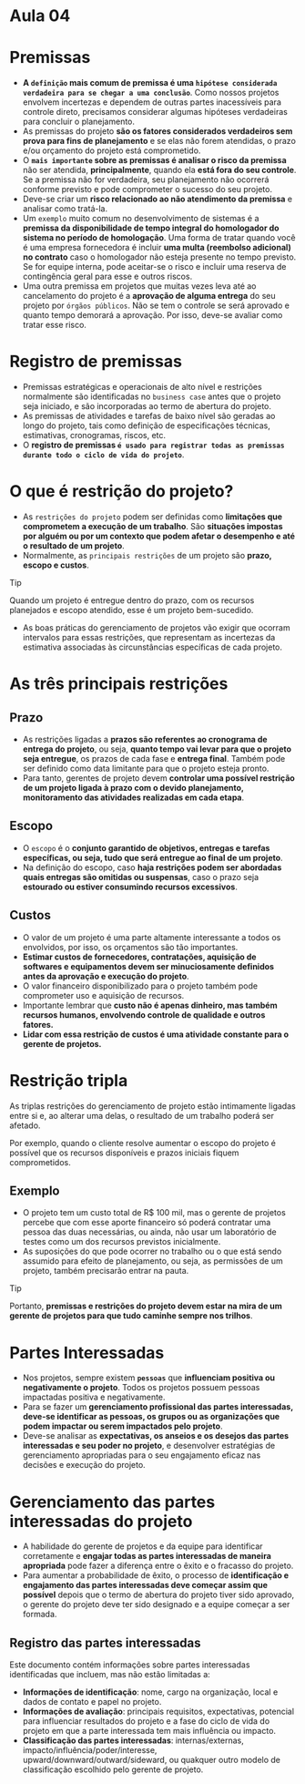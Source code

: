 # Aula 04

# Premissas

- **A `definição` mais comum de premissa é uma `hipótese considerada verdadeira para se chegar a uma conclusão`**. Como nossos projetos envolvem incertezas e dependem de outras partes inacessíveis para controle direto, precisamos considerar algumas hipóteses verdadeiras para concluir o planejamento.
- As premissas do projeto **são os fatores considerados verdadeiros sem prova para fins de planejamento** e se elas não forem atendidas, o prazo e/ou orçamento do projeto está comprometido.
- O **`mais importante` sobre as premissas é analisar o risco da premissa** não ser atendida, **principalmente**, quando ela **está fora do seu controle**. Se a premissa não for verdadeira, seu planejamento não ocorrerá conforme previsto e pode comprometer o sucesso do seu projeto.
- Deve-se criar um **risco relacionado ao não atendimento da premissa** e analisar como tratá-la.
- Um `exemplo` muito comum no desenvolvimento de sistemas é a **premissa da disponibilidade de tempo integral do homologador do sistema no período de homologação**. Uma forma de tratar quando você é uma empresa fornecedora é incluir **uma multa (reembolso adicional) no contrato** caso o homologador não esteja presente no tempo previsto. Se for equipe interna, pode aceitar-se o risco e incluir uma reserva de contingência geral para esse e outros riscos.
- Uma outra premissa em projetos que muitas vezes leva até ao cancelamento do projeto é a **aprovação de alguma entrega** do seu projeto por `órgãos públicos`. Não se tem o controle se será aprovado e quanto tempo demorará a aprovação. Por isso, deve-se avaliar como tratar esse risco.

# Registro de premissas

- Premissas estratégicas e operacionais de alto nível e restrições normalmente são identificadas no `business case` antes que o projeto seja iniciado, e são incorporadas ao termo de abertura do projeto.
- As premissas de atividades e tarefas de baixo nível são geradas ao longo do projeto, tais como definição de especificações técnicas, estimativas, cronogramas, riscos, etc.
- O **registro de premissas `é usado para registrar todas as premissas durante todo o ciclo de vida do projeto`**.

# O que é restrição do projeto?

- As `restrições do projeto` podem ser definidas como **limitações que comprometem a execução de um trabalho**. São **situações impostas por alguém ou por um contexto que podem afetar o desempenho e até o resultado de um projeto**.
- Normalmente, as `principais restrições` de um projeto são **prazo, escopo e custos**.

> [!TIP]
> Quando um projeto é entregue dentro do prazo, com os recursos planejados e escopo atendido, esse é um projeto bem-sucedido.

- As boas práticas do gerenciamento de projetos vão exigir que ocorram intervalos para essas restrições, que representam as incertezas da estimativa associadas às circunstâncias específicas de cada projeto.

# As três principais restrições

## Prazo

- As restrições ligadas a **prazos são referentes ao cronograma de entrega do projeto**, ou seja, **quanto tempo vai levar para que o projeto seja entregue**, os prazos de cada fase e **entrega final**. Também pode ser definido como data limitante para que o projeto esteja pronto.
- Para tanto, gerentes de projeto devem **controlar uma possível restrição de um projeto ligada à prazo com o devido planejamento, monitoramento das atividades realizadas em cada etapa**.

## Escopo

- O `escopo` é o **conjunto garantido de objetivos, entregas e tarefas específicas, ou seja, tudo que será entregue ao final de um projeto**.
- Na definição do escopo, caso **haja restrições podem ser abordadas quais entregas são omitidas ou suspensas**, caso o prazo seja **estourado ou estiver consumindo recursos excessivos**.

## Custos

- O valor de um projeto é uma parte altamente interessante a todos os envolvidos, por isso, os orçamentos são tão importantes.
- **Estimar custos de fornecedores, contratações, aquisição de softwares e equipamentos devem ser minuciosamente definidos antes da aprovação e execução do projeto**.
- O valor financeiro disponibilizado para o projeto também pode comprometer uso e aquisição de recursos.
- Importante lembrar que **custo não é apenas dinheiro, mas também recursos humanos, envolvendo controle de qualidade e outros fatores.**
- **Lidar com essa restrição de custos é uma atividade constante para o gerente de projetos.**

# Restrição tripla

As triplas restrições do gerenciamento de projeto estão intimamente ligadas entre si e, ao alterar uma delas, o resultado de um trabalho poderá ser afetado.

Por exemplo, quando o cliente resolve aumentar o escopo do projeto é possível que os recursos disponíveis e prazos iniciais fiquem comprometidos.

## Exemplo

- O projeto tem um custo total de R$ 100 mil, mas o gerente de projetos percebe que com esse aporte financeiro só poderá contratar uma pessoa das duas necessárias, ou ainda, não usar um laboratório de testes como um dos recursos previstos inicialmente.
- As suposições do que pode ocorrer no trabalho ou o que está sendo assumido para efeito de planejamento, ou seja, as permissões de um projeto, também precisarão entrar na pauta.

> [!TIP]
> Portanto, **premissas e restrições do projeto devem estar na mira de um gerente de projetos para que tudo caminhe sempre nos trilhos**.


# Partes Interessadas

- Nos projetos, sempre existem **`pessoas`** que **influenciam positiva ou negativamente o projeto**. Todos os projetos possuem pessoas impactadas positiva e negativamente.
- Para se fazer um **gerenciamento profissional das partes interessadas, deve-se identificar as pessoas, os grupos ou as organizações que podem impactar ou serem impactados pelo projeto**.
- Deve-se analisar as **expectativas, os anseios e os desejos das partes interessadas e seu poder no projeto**, e desenvolver estratégias de gerenciamento apropriadas para o seu engajamento eficaz nas decisões e execução do projeto.

# Gerenciamento das partes interessadas do projeto

- A habilidade do gerente de projetos e da equipe para identificar corretamente e **engajar todas as partes interessadas de maneira apropriada** pode fazer a diferença entre o êxito e o fracasso do projeto.
- Para aumentar a probabilidade de êxito, o processo de **identificação e engajamento das partes interessadas deve começar assim que possível** depois que o termo de abertura do projeto tiver sido aprovado, o gerente do projeto deve ter sido designado e a equipe começar a ser formada.

## Registro das partes interessadas

Este documento contém informações sobre partes interessadas identificadas que incluem, mas não estão limitadas a:

- **Informações de identificação**: nome, cargo na organização, local e dados de contato e papel no projeto.
- **Informações de avaliação**: principais requisitos, expectativas, potencial para influenciar resultados do projeto e a fase do ciclo de vida do projeto em que a parte interessada tem mais influência ou impacto.
- **Classificação das partes interessadas**: internas/externas, impacto/influência/poder/interesse, upward/downward/outward/sideward, ou quakquer outro modelo de classificação escolhido pelo gerente de projeto.